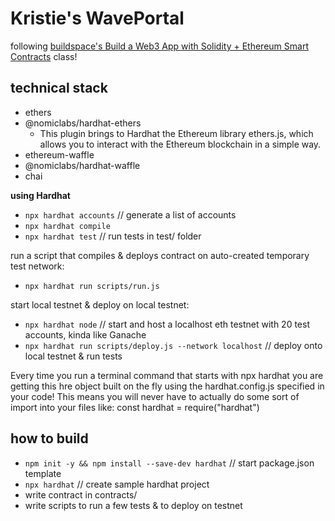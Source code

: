 # Kristie's WavePortal

following [buildspace's Build a Web3 App with Solidity + Ethereum Smart Contracts](https://app.buildspace.so/) class!

## technical stack
* ethers
* @nomiclabs/hardhat-ethers 
    * This plugin brings to Hardhat the Ethereum library ethers.js, which allows you to interact with the Ethereum blockchain in a simple way.
* ethereum-waffle 
* @nomiclabs/hardhat-waffle 
* chai 

**using Hardhat**

* `npx hardhat accounts` // generate a list of accounts
* `npx hardhat compile`
* `npx hardhat test` // run tests in test/ folder

run a script that compiles & deploys contract on auto-created temporary test network:
* `npx hardhat run scripts/run.js` 


start local testnet & deploy on local testnet:
* `npx hardhat node` // start and host a localhost eth testnet with 20 test accounts, kinda like Ganache
* `npx hardhat run scripts/deploy.js --network localhost` // deploy onto local testnet & run tests

Every time you run a terminal command that starts with npx hardhat you are getting this hre object built on the fly using the hardhat.config.js specified in your code! This means you will never have to actually do some sort of import into your files like:
const hardhat = require("hardhat")

## how to build
* `npm init -y && npm install --save-dev hardhat` // start package.json template
* `npx hardhat` // create sample hardhat project
* write contract in contracts/
* write scripts to run a few tests & to deploy on testnet
